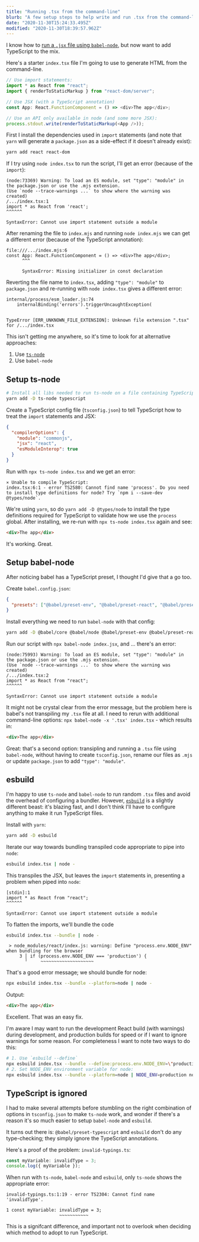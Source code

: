 ```yaml
---
title: "Running .tsx from the command-line"
blurb: "A few setup steps to help write and run .tsx from the command-line"
date: "2020-11-30T15:24:33.495Z"
modified: "2020-11-30T18:39:57.962Z"
---
```


I know how to [run a `.jsx` file using `babel-node`](../run-jsx-from-command-line/), but now want to add TypeScript to the mix.

Here's a starter `index.tsx` file I'm going to use to generate HTML from the command-line.

```js
// Use import statements:
import * as React from "react";
import { renderToStaticMarkup } from "react-dom/server";

// Use JSX (with a TypeScript annotation)
const App: React.FunctionComponent = () => <div>The app</div>;

// Use an API only available in node (and some more JSX):
process.stdout.write(renderToStaticMarkup(<App />));
```

First I install the dependencies used in `import` statements (and note that `yarn` will generate a `package.json` as a side-effect if it doesn't already exist):

```bash
yarn add react react-dom
```

If I try using `node index.tsx` to run the script, I'll get an error (because of the `import`):

    (node:73369) Warning: To load an ES module, set "type": "module" in the package.json or use the .mjs extension.
    (Use `node --trace-warnings ...` to show where the warning was created)
    /.../index.tsx:1
    import * as React from 'react';
    ^^^^^^

    SyntaxError: Cannot use import statement outside a module

After renaming the file to `index.mjs` and running `node index.mjs` we can get a different error (because of the TypeScript annotation):

    file:///.../index.mjs:6
    const App: React.FunctionComponent = () => <div>The app</div>;
          ^^^

          SyntaxError: Missing initializer in const declaration

Reverting the file name to `index.tsx`, adding `"type": "module"` to `package.json` and re-running with `node index.tsx` gives a different error:

    internal/process/esm_loader.js:74
        internalBinding('errors').triggerUncaughtException(
                                  ^

    TypeError [ERR_UNKNOWN_FILE_EXTENSION]: Unknown file extension ".tsx" for /.../index.tsx

This isn't getting me anywhere, so it's time to look for at alternative approaches:

1. Use [`ts-node`](https://github.com/TypeStrong/ts-node)
2. Use `babel-node`

## Setup ts-node

```bash
# Install all libs needed to run ts-node on a file containing TypeScript + TSX:
yarn add -D ts-node typescript
```

Create a TypeScript config file (`tsconfig.json`) to tell TypeScript how to treat the `import` statements and JSX:

```json
{
  "compilerOptions": {
    "module": "commonjs",
    "jsx": "react",
    "esModuleInterop": true
  }
}
```

Run with `npx ts-node index.tsx` and we get an error:

    ⨯ Unable to compile TypeScript:
    index.tsx:6:1 - error TS2580: Cannot find name 'process'. Do you need to install type definitions for node? Try `npm i --save-dev @types/node`.

We're using `yarn`, so do `yarn add -D @types/node` to install the type definitions required for TypeScript to validate how we use the `process` global. After installing, we re-run with `npx ts-node index.tsx` again and see:

```html
<div>The app</div>
```

It's working. Great.

## Setup babel-node

After noticing babel has a TypeScript preset, I thought I'd give that a go too.

Create `babel.config.json`:

```json
{
  "presets": ["@babel/preset-env", "@babel/preset-react", "@babel/preset-typescript"]
}
```

Install everything we need to run `babel-node` with that config:

```bash
yarn add -D @babel/core @babel/node @babel/preset-env @babel/preset-react @babel/preset-typescript
```

Run our script with `npx babel-node index.jsx`, and ... there's an error:

    (node:75993) Warning: To load an ES module, set "type": "module" in the package.json or use the .mjs extension.
    (Use `node --trace-warnings ...` to show where the warning was created)
    /.../index.tsx:2
    import * as React from "react";
    ^^^^^^

    SyntaxError: Cannot use import statement outside a module

It might not be crystal clear from the error message, but the problem here is babel's not transpiling my `.tsx` file at all. I need to rerun with additional command-line options: `npx babel-node -x '.tsx' index.tsx` - which results in:

```html
<div>The app</div>
```

Great: that's a second option: transipling and running a `.tsx` file using `babel-node`, without having to create `tsconfig.json`, rename our files as `.mjs` or update `package.json` to add `"type": "module"`.

## esbuild

I'm happy to use `ts-node` and `babel-node` to run random `.tsx` files and avoid the overhead of configuring a bundler. However, [`esbuild`](https://esbuild.github.io/) is a slightly different beast: it's blazing fast, and I don't think I'll have to configure anything to make it run TypeScript files.

Install with `yarn`:

```bash
yarn add -D esbuild
```

Iterate our way towards bundling transpiled code appropriate to pipe into `node`:

```bash
esbuild index.tsx | node -
```

This transpiles the JSX, but leaves the `import` statements in, presenting a problem when piped into `node`:

    [stdin]:1
    import * as React from "react";
    ^^^^^^

    SyntaxError: Cannot use import statement outside a module

To flatten the imports, we'll bundle the code

```bash
esbuild index.tsx --bundle | node -
```

     > node_modules/react/index.js: warning: Define "process.env.NODE_ENV" when bundling for the browser
         3 │ if (process.env.NODE_ENV === 'production') {
           ╵     ~~~~~~~~~~~~~~~~~~~~

That's a good error message; we should bundle for node:

```bash
npx esbuild index.tsx --bundle --platform=node | node -
```

Output:

```html
<div>The app</div>
```

Excellent. That was an easy fix.

I'm aware I may want to run the development React build (with warnings) during development, and production builds for speed or if I want to ignore warnings for some reason. For completeness I want to note two ways to do this:

```bash
# 1. Use `esbuild --define`
npx esbuild index.tsx --bundle --define:process.env.NODE_ENV=\"production\" | node -
# 2. Set NODE_ENV environment variable for node:
npx esbuild index.tsx --bundle --platform=node | NODE_ENV=production node -
```

## TypeScript is ignored

I had to make several attempts before stumbling on the right combination of options in `tsconfig.json` to make `ts-node` work, and wonder if there's a reason it's so much easier to setup `babel-node` and `esbuild`.

It turns out there is: `@babel/preset-typescript` and `esbuild` don't do any type-checking; they simply ignore the TypeScript annotations.

Here's a proof of the problem: `invalid-typings.ts`:

```js
const myVariable: invalidType = 3;
console.log({ myVariable });
```

When run with `ts-node`, `babel-node` and `esbuild`, only `ts-node` shows the appropriate error:

    invalid-typings.ts:1:19 - error TS2304: Cannot find name 'invalidType'.

    1 const myVariable: invalidType = 3;
                        ~~~~~~~~~~~

This is a signifcant difference, and important not to overlook when deciding which method to adopt to run TypeScript.
